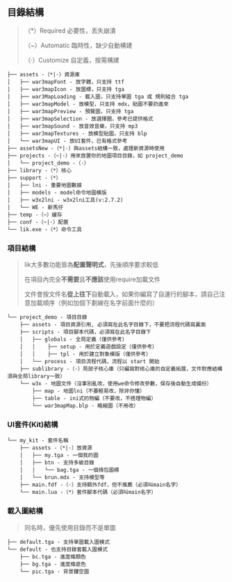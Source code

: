 ## 目錄結構

> （*）Required 必要性，丟失崩潰
>
> （~）Automatic 臨時性，缺少自動構建
>
> （·）Customize 自定義，按需構建

```
├── assets -（*|·）資源庫
│   ├── war3mapFont - 放字體，只支持 ttf
│   ├── war3mapIcon - 放圖標，只支持 tga
│   ├── war3MapLoading - 載入圖，只支持單圖 tga 或 規則組合 tga
│   ├── war3mapModel - 放模型，只支持 mdx，貼圖不要扔進來
│   ├── war3mapPreview - 預覽圖，只支持 tga
│   ├── war3mapSelection - 放選擇圈，參考已提供格式
│   ├── war3mapSound - 放音效音樂，只支持 mp3
│   ├── war3mapTextures - 放模型貼圖，只支持 blp
│   └── war3mapUI - 放UI套件，已有格式參考
├── assetsNew -（*|·）與assets結構一致，處理新資源時使用
├── projects -（~|·）用來放置你的地圖項目目錄，如 project_demo
│   └── project_demo -（·）
├── library -（*）核心
├── support -（*）
│   ├── lni - 重要地圖數據
│   ├── models - model命令地圖模版
│   ├── w3x2lni - w3x2lni工具(v:2.7.2)
│   └── WE - 新馬仔
├── temp -（~）緩存
├── conf -（~|·）配置
└── lik.exe -（*）命令工具
```

### 項目結構

> lik大多數功能皆為**配置聲明式**，先後順序要求較低
>
> 在項目內完全**不需要**且**不應該**使用require加載文件
>
> 文件會按文件名**從上往下**自動載入，如果你編寫了自運行的腳本，請自己注意加載順序（例如加個下劃線在名字前面什麼的）

```
└── project_demo - 項目目錄
    ├── assets - 項目資源引用, 必須寫在此名字目錄下，不要把流程代碼寫裏面
    ├── scripts - 項目腳本代碼，必須寫在此名字目錄下
    │   ├── globals - 全局定義（僅供參考）
    │   │    ├── setup - 用於定義遊戲設定（僅供參考）
    │   │    ├── tpl - 用於建立對象模版（僅供參考）
    │   └── process - 項目流程代碼，流程以 start 開始
    ├── sublibrary -（·）局部子核心庫（只編寫對核心庫的自定義拓展，文件對應結構須與全局library一致）
    └── w3x - 地圖文件（沒事別亂改，使用we命令修改參數，保存後自動生成備份）
        ├── map - 地圖lni（不要輕易改，除非你懂）
        ├── table - ini式的物編（不要改，不搭理物編）
        └── war3mapMap.blp - 略縮圖（不用改）
```

### UI套件(Kit)結構

```
└── my_kit - 套件名稱
    ├── assets -（*|·）放資源
    │   ├── my.tga - 一個我的圖
    │   ├── btn - 支持多級目錄
    │   │   └── bag.tga - 一個揹包圖標
    │   └── brun.mdx - 支持模型等
    ├── main.fdf -（·）支持額外fdf，但不推薦（必須叫main名字）
    └── main.lua -（*）套件腳本代碼（必須叫main名字）
```

### 載入圖結構

> 同名時，優先使用目錄而不是單圖

```
├── default.tga - 支持單圖載入圖模式
└── default - 也支持目錄套載入圖模式
    ├── bc.tga - 進度條顏色
    ├── bg.tga - 進度條底色
    └── pic.tga - 背景鏤空圖
```
